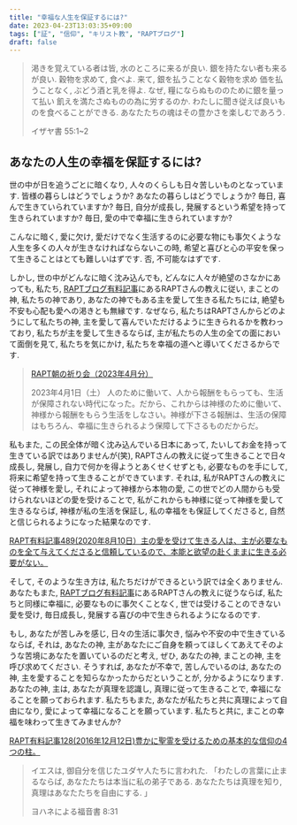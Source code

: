 ```yaml
---
title: "幸福な人生を保証するには?"
date: 2023-04-23T13:03:35+09:00
tags: ["証", "信仰", "キリスト教", "RAPTブログ"]
draft: false
---
```

> 渇きを覚えている者は皆, 水のところに来るが良い. 銀を持たない者も来るが良い. 
> 穀物を求めて, 食べよ. 来て, 銀を払うことなく穀物を求め
> 価を払うことなく, ぶどう酒と乳を得よ.
> なぜ, 糧にならぬもののために銀を量って払い
> 飢えを満たさぬものの為に労するのか.
> わたしに聞き従えば良いものを食べることができる.
> あなたたちの魂はその豊かさを楽しむであろう.
>
> イザヤ書 55:1~2

## あなたの人生の幸福を保証するには?
世の中が日を追うごとに暗くなり, 人々のくらしも日々苦しいものとなっています.
皆様の暮らしはどうでしょうか? あなたの暮らしはどうでしょうか?
毎日, 喜んで生きていられていますか? 毎日, 自分が成長し, 発展するという希望を持って生きられていますか?
毎日, 愛の中で幸福に生きられていますか?

こんなに暗く, 愛に欠け, 愛だけでなく生活するのに必要な物にも事欠くような人生を多くの人々が生きなければならないこの時,
希望と喜びと心の平安を保って生きることはとても難しいはずです. 否, 不可能なはずです.

しかし, 世の中がどんなに暗く沈み込んでも, どんなに人々が絶望のさなかにあっても,
私たち, [RAPTブログ有料記事](https://rapt-neo.com/?page_id=30947)にあるRAPTさんの教えに従い,
まことの神, 私たちの神であり, あなたの神でもある主を愛して生きる私たちには,
絶望も不安も心配も愛への渇きとも無縁です. なぜなら, 私たちはRAPTさんからどのようにして私たちの神,
主を愛して喜んでいただけるように生きられるかを教わっており, 
私たちが主を愛して生きるならば, 主が私たちの人生の全ての面において面倒を見て, 私たちを気にかけ,
私たちを幸福の道へと導いてくださるからです.

> [RAPT朝の祈り会（2023年4月分）](https://rapt-neo.com/?page_id=58126)
>
> 2023年4月1日（土）
> 人のために働いて、人から報酬をもらっても、生活が保障されない時代になった。だから、これからは神様のために働いて、神様から報酬をもらう生活をしなさい。神様が下さる報酬は、生活の保障はもちろん、幸福に生きられるよう保障して下さるものだからだ。

私もまた, この民全体が暗く沈み込んでいる日本にあって, たいしてお金を持って生きている訳ではありませんが(笑),
RAPTさんの教えに従って生きることで日々成長し, 発展し, 自力で何かを得ようとあくせくせずとも,
必要なものを手にして, 将来に希望を持って生きることができています. 
それは, 私がRAPTさんの教えに従って神様を愛し, それによって神様から本物の愛, この世でどの人間からも受けられないほどの愛を受けることで,
私がこれからも神様に従って神様を愛して生きるならば, 神様が私の生活を保証し, 私の幸福をも保証してくださると,
自然と信じられるようになった結果なのです.

[RAPT有料記事489(2020年8月10日）主の愛を受けて生きる人は、主が必要なものを全て与えてくださると信頼しているので、本能と欲望の赴くままに生きる必要がない。](https://rapt-neo.com/?p=53399)

そして, そのような生き方は, 私たちだけができるという訳では全くありません. 
あなたもまた, [RAPTブログ有料記事](https://rapt-neo.com/?page_id=30947)にあるRAPTさんの教えに従うならば,
私たちと同様に幸福に, 必要なものに事欠くことなく, 世では受けることのできない愛を受け,
毎日成長し, 発展する喜びの中で生きられるようになるのです. 

もし, あなたが苦しみを感じ, 日々の生活に事欠き, 悩みや不安の中で生きているならば,
それは, あなたの神, 主があなたにご自身を頼ってほしくてあえてそのような苦境にあなたを置いているのだと考え,
ぜひ, あなたの神, まことの神, 主を呼び求めてください. そうすれば, あなたが不幸で, 苦しんでいるのは,
あなたの神, 主を愛することを知らなかったからだということが, 分かるようになります.
あなたの神, 主は, あなたが真理を認識し, 真理に従って生きることで, 幸福になることを願っておられます.
私たちもまた, あなたが私たちと共に真理によって自由になり, 愛によって幸福になることを願っています.
私たちと共に, まことの幸福を味わって生きてみませんか?

[RAPT有料記事128(2016年12月12日)豊かに聖霊を受けるための基本的な信仰の4つの柱。](https://rapt-neo.com/?p=41313)

> イエスは, 御自分を信じたユダヤ人たちに言われた. 「わたしの言葉に止まるならば, あなたたちは本当に私の弟子である.
> あなたたちは真理を知り, 真理はあなたたちを自由にする. 」
>
> ヨハネによる福音書 8:31

